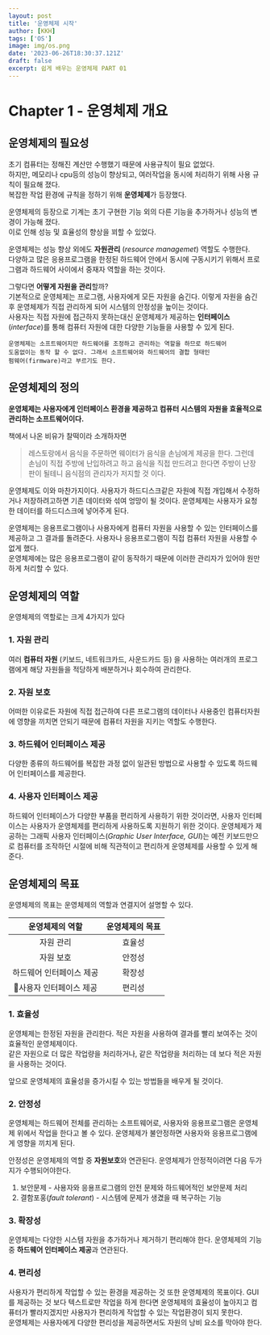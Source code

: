 ```yaml
---
layout: post
title: '운영체제 시작'
author: [KKH]
tags: ['OS']
image: img/os.png
date: '2023-06-26T18:30:37.121Z'
draft: false
excerpt: 쉽게 배우는 운영체제 PART 01
---
```

# Chapter 1 - 운영체제 개요

## 운영체제의 필요성

초기 컴퓨터는 정해진 계산만 수행했기 때문에 사용규칙이 필요 없었다.  
하지만, 메모리나 cpu등의 성능이 향상되고, 여러작업을 동시에 처리하기 위해 사용 규칙이 필요해 졌다.  
복잡한 작업 환경에 규칙을 정하기 위해 **운영체제**가 등장했다.

운영체제의 등장으로 기계는 초기 구현한 기능 외의 다른 기능을 추가하거나 성능의 변경이 가능해 졌다.  
이로 인해 성능 및 효율성의 향상을 꾀할 수 있었다.

운영체제는 성능 향상 외에도 **자원관리** (*resource managemet*) 역할도 수행한다.  
다양하고 많은 응용프로그램을 한정된 하드웨어 안에서 동시에 구동시키기 위해서 프로그램과 하드웨어 사이에서 중재자 역할을 하는 것이다.

그렇다면 **어떻게 자원을 관리**할까?  
기본적으로 운영체제는 프로그램, 사용자에게 모든 자원을 숨긴다. 이렇게 자원을 숨긴 후 운영체제가 직접 관리하게 되어 시스템의 안정성을 높이는 것이다.  
사용자는 직접 자원에 접근하지 못하는대신 운영체제가 제공하는 __**인터페이스**__(*interface*)를 통해 컴퓨터 자원에 대한 다양한 기능들을 사용할 수 있게 된다.

	운영체제는 소프트웨어지만 하드웨어를 조정하고 관리하는 역할을 하므로 하드웨어  
	도움없이는 동작 할 수 없다. 그래서 소프트웨어와 하드웨어의 결합 형태인 
	펌웨어(firmware)라고 부르기도 한다.

## 운영체제의 정의

**운영체제는 사용자에게 인터페이스 환경을 제공하고 컴퓨터 시스템의 자원을 효율적으로 관리하는 소프트웨어이다.**  

책에서 나온 비유가 찰떡이라 소개하자면
> 레스토랑에서 음식을 주문하면 웨이터가 음식을 손님에게 제공을 한다. 그런데 손님이 직접 주방에 난입하려고 하고 음식을 직접 만드려고 한다면 주방이 난장판이 될테니 음식점의 관리자가 저지할 것 이다.

운영체제도 이와 마찬가지이다. 사용자가 하드디스크같은 자원에 직접 개입해서 수정하거나 저장하려고하면 기존 데이터와 섞여 엉망이 될 것이다. 운영체제는 사용자가 요청한 데이터를 하드디스크에 넣어주게 된다.

운영체제는 응용프로그램이나 사용자에게 컴퓨터 자원을 사용할 수 있는 인터페이스를 제공하고 그 결과를 돌려준다. 사용자나 응용프로그램이 직접 컴퓨터 자원을 사용할 수 없게 했다.  
운영체제에는 많은 응용프로그램이 같이 동작하기 때문에 이러한 관리자가 있어야 원만하게 처리할 수 있다.

## 운영체제의 역할

운영체제의 역할로는 크게 4가지가 있다
### 1. 자원 관리
여러 **컴퓨터 자원** (키보드, 네트워크카드, 사운드카드 등) 을 사용하는 여러개의 프로그램에게 해당 자원들을 적당하게 배분하거나 회수하여 관리한다.
### 2. 자원 보호
어떠한 이유로든 자원에 직접 접근하여 다른 프로그램의 데이터나 사용중인 컴퓨터자원에 영향을 끼치면 안되기 때문에 컴퓨터 자원을 지키는 역할도 수행한다.
### 3. 하드웨어 인터페이스 제공
다양한 종류의 하드웨어를 복잡한 과정 없이 일관된 방법으로 사용할 수 있도록 하드웨어 인터페이스를 제공한다.
### 4. 사용자 인터페이스 제공
하드웨어 인터페이스가 다양한 부품을 편리하게 사용하기 위한 것이라면, 사용자 인터페이스는 사용자가 운영체제를 편리하게 사용하도록 지원하기 위한 것이다. 운영체제가 제공하는 그래픽 사용자 인터페이스(*Graphic User Interface, GUI*)는 예전 키보드만으로 컴퓨터를 조작하던 시절에 비해 직관적이고 편리하게 운영체제를 사용할 수 있게 해준다.

## 운영체제의 목표
운영체제의 목표는 운영체제의 역할과 연결지어 설명할 수 있다.

|운영체제의 역할|운영체제의 목표|
|:---:|:---:|
|자원 관리|효율성|
|자원 보호|안정성|
|하드웨어 인터페이스 제공|확장성|
|사용자 인터페이스 제공|편리성|

### 1. 효율성
운영체제는 한정된 자원을 관리한다. 적은 자원을 사용하여 결과를 빨리 보여주는 것이 효율적인 운영체제이다.  
같은 자원으로 더 많은 작업량을 처리하거나, 같은 작업량을 처리하는 데 보다 적은 자원을 사용하는 것이다.

앞으로 운영체제의 효율성을 증가시킬 수 있는 방법들을 배우게 될 것이다. 
### 2. 안정성
운영체제는 하드웨어 전체를 관리하는 소프트웨어로, 사용자와 응용프로그램은 운영체제 위에서 작업을 한다고 볼 수 있다. 운영체제가 불안정하면 사용자와 응용프로그램에게 영향을 끼치게 된다.

안정성은 운영체제의 역할 중 **자원보호**와 연관된다. 운영체제가 안정적이려면 다음 두가지가 수행되어야한다.
1. 보안문제 - 사용자와 응용프로그램의 안전 문제와 하드웨어적인 보안문제 처리
2. 결함포홍(*fault tolerant*) - 시스템에 문제가 생겼을 때 복구하는 기능
### 3. 확장성
운영체제는 다양한 시스템 자원을 추가하거나 제거하기 편리해야 한다. 운영체제의 기능중 **하드웨어 인터페이스 제공**과 연관된다.
### 4. 편리성
사용자가 편리하게 작업할 수 있는 환경을 제공하는 것 또한 운영체제의 목표이다. GUI를 제공하는 것 보다 텍스트로만 작업을 하게 한다면 운영체제의 효율성이 높아지고 컴퓨터가 빨라지겠지만 사용자가 편리하게 작업할 수 있는 작업환경이 되지 못한다.  
운영체제는 사용자에게 다양한 편리성을 제공하면서도 자원의 낭비 요소를 막아야 한다.


